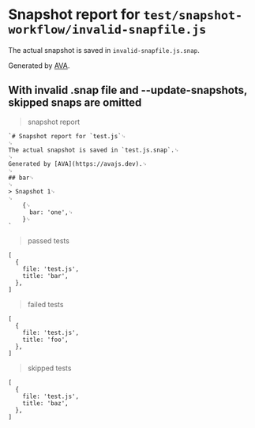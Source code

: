 # Snapshot report for `test/snapshot-workflow/invalid-snapfile.js`

The actual snapshot is saved in `invalid-snapfile.js.snap`.

Generated by [AVA](https://avajs.dev).

## With invalid .snap file and --update-snapshots, skipped snaps are omitted

> snapshot report

    `# Snapshot report for `test.js`␊
    ␊
    The actual snapshot is saved in `test.js.snap`.␊
    ␊
    Generated by [AVA](https://avajs.dev).␊
    ␊
    ## bar␊
    ␊
    > Snapshot 1␊
    ␊
        {␊
          bar: 'one',␊
        }␊
    `

> passed tests

    [
      {
        file: 'test.js',
        title: 'bar',
      },
    ]

> failed tests

    [
      {
        file: 'test.js',
        title: 'foo',
      },
    ]

> skipped tests

    [
      {
        file: 'test.js',
        title: 'baz',
      },
    ]
